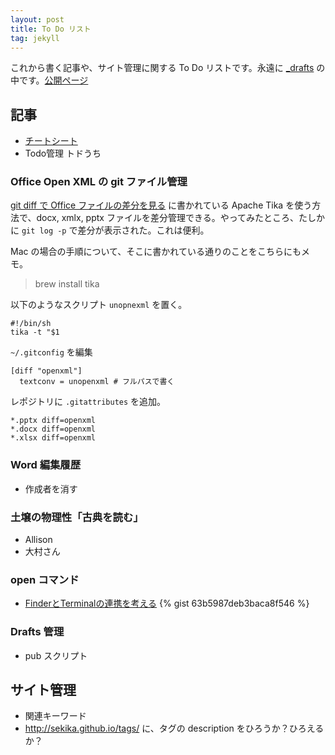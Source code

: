 ```yaml
---
layout: post
title: To Do リスト
tag: jekyll
---
```

これから書く記事や、サイト管理に関する To Do リストです。永遠に [_drafts](https://github.com/sekika/sekika.github.io/tree/master/_drafts) の中です。[公開ページ](http://sekika.github.io)

## 記事 ##
- [チートシート](https://raw.githubusercontent.com/sekika/sekika.github.io/master/_drafts/cheetsheet.md)
- Todo管理 トドうち

### Office Open XML の git ファイル管理

[git diff で Office ファイルの差分を見る](http://qiita.com/shuhei/items/6a18d968051378d7ac1a) に書かれている Apache Tika を使う方法で、docx, xmlx, pptx ファイルを差分管理できる。やってみたところ、たしかに ```git log -p``` で差分が表示された。これは便利。

Mac の場合の手順について、そこに書かれている通りのことをこちらにもメモ。

> brew install tika

以下のようなスクリプト `unopnexml` を置く。

```
#!/bin/sh
tika -t "$1
```

```~/.gitconfig``` を編集
```
[diff "openxml"]
  textconv = unopenxml # フルパスで書く
```

レポジトリに ```.gitattributes``` を追加。
```
*.pptx diff=openxml
*.docx diff=openxml
*.xlsx diff=openxml
```

### Word 編集履歴
- 作成者を消す

### 土壌の物理性「古典を読む」
- Allison
- 大村さん

### open コマンド
- [FinderとTerminalの連携を考える](http://news.mynavi.jp/column/osxhack/109/)
{% gist 63b5987deb3baca8f546 %}

### Drafts 管理
- pub スクリプト

## サイト管理 ##
- 関連キーワード
- http://sekika.github.io/tags/ に、タグの description をひろうか？ひろえるか？

